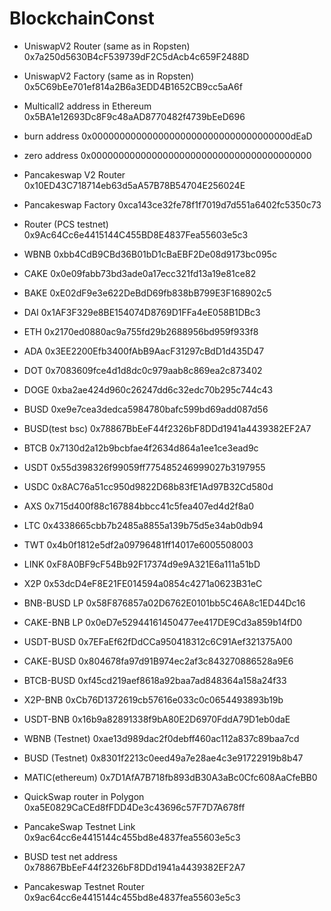 # BlockchainConst

- UniswapV2 Router (same as in Ropsten)
0x7a250d5630B4cF539739dF2C5dAcb4c659F2488D

- UniswapV2 Factory (same as in Ropsten)
0x5C69bEe701ef814a2B6a3EDD4B1652CB9cc5aA6f

- Multicall2 address in Ethereum
0x5BA1e12693Dc8F9c48aAD8770482f4739bEeD696

- burn address
0x000000000000000000000000000000000000dEaD

- zero address
0x0000000000000000000000000000000000000000

- Pancakeswap V2 Router
0x10ED43C718714eb63d5aA57B78B54704E256024E

- Pancakeswap Factory
0xca143ce32fe78f1f7019d7d551a6402fc5350c73

- Router (PCS testnet)
0x9Ac64Cc6e4415144C455BD8E4837Fea55603e5c3

- WBNB
0xbb4CdB9CBd36B01bD1cBaEBF2De08d9173bc095c

- CAKE
0x0e09fabb73bd3ade0a17ecc321fd13a19e81ce82

- BAKE
0xE02dF9e3e622DeBdD69fb838bB799E3F168902c5

- DAI
0x1AF3F329e8BE154074D8769D1FFa4eE058B1DBc3

- ETH
0x2170ed0880ac9a755fd29b2688956bd959f933f8

- ADA
0x3EE2200Efb3400fAbB9AacF31297cBdD1d435D47

- DOT
0x7083609fce4d1d8dc0c979aab8c869ea2c873402

- DOGE
0xba2ae424d960c26247dd6c32edc70b295c744c43

- BUSD
0xe9e7cea3dedca5984780bafc599bd69add087d56

- BUSD(test bsc)
0x78867BbEeF44f2326bF8DDd1941a4439382EF2A7

- BTCB
0x7130d2a12b9bcbfae4f2634d864a1ee1ce3ead9c

- USDT
0x55d398326f99059ff775485246999027b3197955

- USDC
0x8AC76a51cc950d9822D68b83fE1Ad97B32Cd580d

- AXS
0x715d400f88c167884bbcc41c5fea407ed4d2f8a0

- LTC
0x4338665cbb7b2485a8855a139b75d5e34ab0db94

- TWT
0x4b0f1812e5df2a09796481ff14017e6005508003

- LINK
0xF8A0BF9cF54Bb92F17374d9e9A321E6a111a51bD

- X2P
0x53dcD4eF8E21FE014594a0854c4271a0623B31eC

- BNB-BUSD LP
0x58F876857a02D6762E0101bb5C46A8c1ED44Dc16

- CAKE-BNB LP
0x0eD7e52944161450477ee417DE9Cd3a859b14fD0

- USDT-BUSD
0x7EFaEf62fDdCCa950418312c6C91Aef321375A00

- CAKE-BUSD
0x804678fa97d91B974ec2af3c843270886528a9E6

- BTCB-BUSD
0xf45cd219aef8618a92baa7ad848364a158a24f33

- X2P-BNB
0xCb76D1372619cb57616e033c0c0654493893b19b

- USDT-BNB
0x16b9a82891338f9bA80E2D6970FddA79D1eb0daE

- WBNB (Testnet)
0xae13d989dac2f0debff460ac112a837c89baa7cd

- BUSD (Testnet)
0x8301f2213c0eed49a7e28ae4c3e91722919b8b47

- MATIC(ethereum)
0x7D1AfA7B718fb893dB30A3aBc0Cfc608AaCfeBB0

- QuickSwap router in Polygon
0xa5E0829CaCEd8fFDD4De3c43696c57F7D7A678ff

- PancakeSwap Testnet Link
0x9ac64cc6e4415144c455bd8e4837fea55603e5c3

- BUSD test net address
0x78867BbEeF44f2326bF8DDd1941a4439382EF2A7

- Pancakeswap Testnet Router
0x9ac64cc6e4415144c455bd8e4837fea55603e5c3

